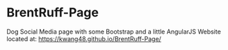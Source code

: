 # BrentRuff-Page
Dog Social Media page with some Bootstrap and a little AngularJS
Website located at: https://kwang48.github.io/BrentRuff-Page/
